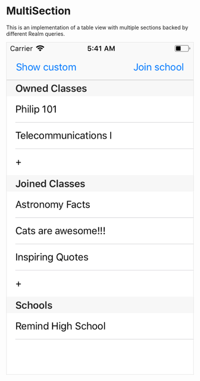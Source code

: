 MultiSection
============

This is an implementation of a table view with multiple sections backed by different Realm queries.

![](img/MultiSection.png "screenshot")


